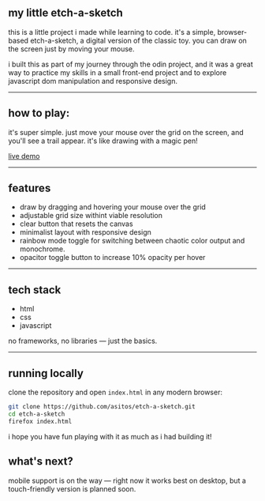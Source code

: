 ## my little etch-a-sketch

this is a little project i made while learning to code. it's a simple, browser-based etch-a-sketch, a digital version of the classic toy. you can draw on the screen just by moving your mouse.

i built this as part of my journey through the odin project, and it was a great way to practice my skills in a small front-end project and to explore javascript dom manipulation and responsive design.

---

## how to play:

it's super simple. just move your mouse over the grid on the screen, and you'll see a trail appear. it's like drawing with a magic pen!

[live demo](https://asitos.github.io/etch-a-sketch/)

---

## features

- draw by dragging and hovering your mouse over the grid  
- adjustable grid size withint viable resolution 
- clear button that resets the canvas  
- minimalist layout with responsive design  
- rainbow mode toggle for switching between chaotic color output and monochrome.
- opacitor toggle button to increase 10% opacity per hover

---

## tech stack

- html  
- css  
- javascript  

no frameworks, no libraries — just the basics.

---

## running locally

clone the repository and open `index.html` in any modern browser:

```bash
git clone https://github.com/asitos/etch-a-sketch.git
cd etch-a-sketch
firefox index.html
```

i hope you have fun playing with it as much as i had building it!

## what's next?

mobile support is on the way — right now it works best on desktop, but a touch-friendly version is planned soon.